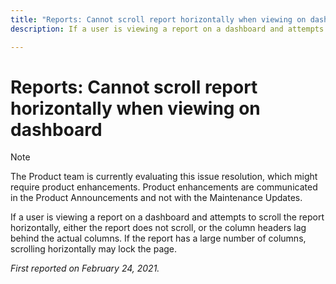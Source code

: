 ```yaml
---
title: "Reports: Cannot scroll report horizontally when viewing on dashboard"
description: If a user is viewing a report on a dashboard and attempts to scroll the report horizontally, either the report does not scroll, or the column headers lag behind the actual columns. If the report has a large number of columns, scrolling horizontally may lock the page.

---
```


# Reports: Cannot scroll report horizontally when viewing on dashboard

>[!NOTE]
>
>The Product team is currently evaluating this issue resolution, which might require product enhancements. Product enhancements are communicated in the Product Announcements and not with the Maintenance Updates.

If a user is viewing a report on a dashboard and attempts to scroll the report horizontally, either the report does not scroll, or the column headers lag behind the actual columns. If the report has a large number of columns, scrolling horizontally may lock the page.

_First reported on February 24, 2021._


